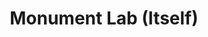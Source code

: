 ---
pid: ws55
title: Monument Lab (Itself)
location_transcription: Everywhere!
coordinates: "[-75.152363787626, 39.94688453806]"
zipcode: '19143'
gen_neighborhood: West Philadelphia
neighborhood: University City
outside_phl: 
age: '26'
age_range: 20-29
instagram: 
image_file_name: ws_55.jpg
proposal_transcription: |-
  What better way to create a monument than to give it breath & legs? Each of us who has participated carries memories of what we felt, learned, experienced here.

  Ensure that other cities can follow Philadelphia's lead by taking Monument Lab to other places, and open up their art, their histories, their innovations, and stories and experiences.

  Make this a new standard to combat the alienation from our own worlds.
topic: 
topic_summary: '0'
type: Other No Form
keywords_other: monument lab
credit: Rachel LeWitt
image_labels: 
twitter: 
facebook: 
permalink: "/monuments/ws55/"
layout: item-page
---